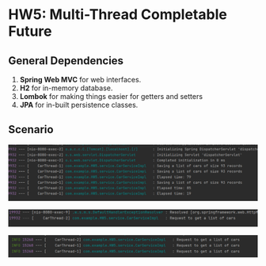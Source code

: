 # HW5: Multi-Thread Completable Future

## General Dependencies
1. **Spring Web MVC** for web interfaces.
2. **H2** for in-memory database.
3. **Lombok** for making things easier for getters and setters
4. **JPA** for in-built persistence classes.

## Scenario



![](img/thread_sequence.png)

![](img/only_one_car_job.png)

![](img/three_car_jobs.png)